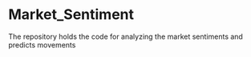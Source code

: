 # Market_Sentiment
The repository holds the code for analyzing the market sentiments and predicts movements

